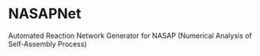 # NASAPNet
Automated Reaction Network Generator for NASAP (Numerical Analysis of Self-Assembly Process)

